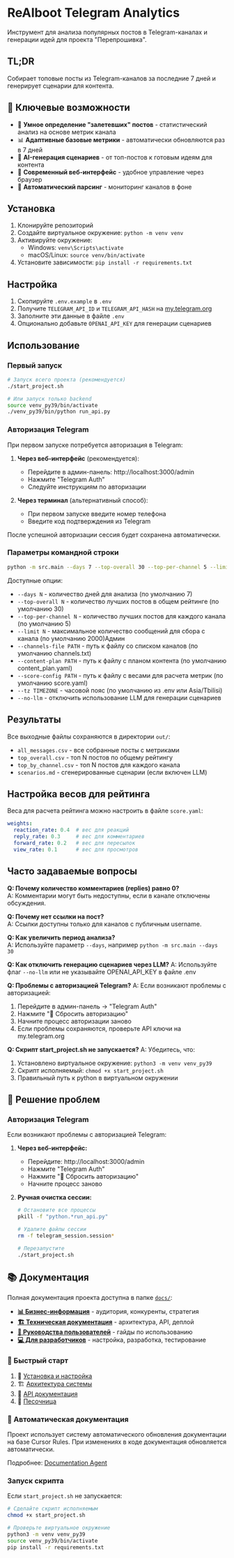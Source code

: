 # ReAIboot Telegram Analytics

Инструмент для анализа популярных постов в Telegram-каналах и генерации идей для проекта "Перепрошивка".

## TL;DR

Собирает топовые посты из Telegram-каналов за последние 7 дней и генерирует сценарии для контента.

## 🎯 Ключевые возможности

- 🦠 **Умное определение "залетевших" постов** - статистический анализ на основе метрик канала
- 📊 **Адаптивные базовые метрики** - автоматически обновляются раз в 7 дней
- 🤖 **AI-генерация сценариев** - от топ-постов к готовым идеям для контента
- 📱 **Современный веб-интерфейс** - удобное управление через браузер
- 🔄 **Автоматический парсинг** - мониторинг каналов в фоне

## Установка

1. Клонируйте репозиторий
2. Создайте виртуальное окружение: `python -m venv venv`
3. Активируйте окружение: 
   - Windows: `venv\Scripts\activate`
   - macOS/Linux: `source venv/bin/activate`
4. Установите зависимости: `pip install -r requirements.txt`

## Настройка

1. Скопируйте `.env.example` в `.env`
2. Получите `TELEGRAM_API_ID` и `TELEGRAM_API_HASH` на [my.telegram.org](https://my.telegram.org)
3. Заполните эти данные в файле `.env`
4. Опционально добавьте `OPENAI_API_KEY` для генерации сценариев

## Использование

### Первый запуск

```bash
# Запуск всего проекта (рекомендуется)
./start_project.sh

# Или запуск только backend
source venv_py39/bin/activate
./venv_py39/bin/python run_api.py
```

### Авторизация Telegram

При первом запуске потребуется авторизация в Telegram:

1. **Через веб-интерфейс** (рекомендуется):
   - Перейдите в админ-панель: http://localhost:3000/admin
   - Нажмите "Telegram Auth"
   - Следуйте инструкциям по авторизации

2. **Через терминал** (альтернативный способ):
   - При первом запуске введите номер телефона
   - Введите код подтверждения из Telegram

После успешной авторизации сессия будет сохранена автоматически.

### Параметры командной строки

```bash
python -m src.main --days 7 --top-overall 30 --top-per-channel 5 --limit 2000
```

Доступные опции:
- `--days N` - количество дней для анализа (по умолчанию 7)
- `--top-overall N` - количество лучших постов в общем рейтинге (по умолчанию 30)
- `--top-per-channel N` - количество лучших постов для каждого канала (по умолчанию 5)
- `--limit N` - максимальное количество сообщений для сбора с канала (по умолчанию 2000)Админ 
- `--channels-file PATH` - путь к файлу со списком каналов (по умолчанию channels.txt)
- `--content-plan PATH` - путь к файлу с планом контента (по умолчанию content_plan.yaml)
- `--score-config PATH` - путь к файлу с весами для расчета метрик (по умолчанию score.yaml)
- `--tz TIMEZONE` - часовой пояс (по умолчанию из .env или Asia/Tbilisi)
- `--no-llm` - отключить использование LLM для генерации сценариев

## Результаты

Все выходные файлы сохраняются в директории `out/`:

- `all_messages.csv` - все собранные посты с метриками
- `top_overall.csv` - топ N постов по общему рейтингу
- `top_by_channel.csv` - топ N постов для каждого канала
- `scenarios.md` - сгенерированные сценарии (если включен LLM)

## Настройка весов для рейтинга

Веса для расчета рейтинга можно настроить в файле `score.yaml`:

```yaml
weights:
  reaction_rate: 0.4  # вес для реакций
  reply_rate: 0.3     # вес для комментариев
  forward_rate: 0.2   # вес для пересылок
  view_rate: 0.1      # вес для просмотров
```

## Часто задаваемые вопросы

**Q: Почему количество комментариев (replies) равно 0?**  
A: Комментарии могут быть недоступны, если в канале отключены обсуждения.

**Q: Почему нет ссылки на пост?**  
A: Ссылки доступны только для каналов с публичным username.

**Q: Как увеличить период анализа?**  
A: Используйте параметр `--days`, например `python -m src.main --days 30`

**Q: Как отключить генерацию сценариев через LLM?**
A: Используйте флаг `--no-llm` или не указывайте OPENAI_API_KEY в файле .env

**Q: Проблемы с авторизацией Telegram?**
A: Если возникают проблемы с авторизацией:
1. Перейдите в админ-панель → "Telegram Auth"
2. Нажмите "🔄 Сбросить авторизацию"
3. Начните процесс авторизации заново
4. Если проблемы сохраняются, проверьте API ключи на my.telegram.org

**Q: Скрипт start_project.sh не запускается?**
A: Убедитесь, что:
1. Установлено виртуальное окружение: `python3 -m venv venv_py39`
2. Скрипт исполняемый: `chmod +x start_project.sh`
3. Правильный путь к python в виртуальном окружении

## 🔧 Решение проблем

### Авторизация Telegram
Если возникают проблемы с авторизацией Telegram:

1. **Через веб-интерфейс:**
   - Перейдите: http://localhost:3000/admin
   - Нажмите "Telegram Auth"
   - Нажмите "🔄 Сбросить авторизацию"
   - Начните процесс заново

2. **Ручная очистка сессии:**
   ```bash
   # Остановите все процессы
   pkill -f "python.*run_api.py"

   # Удалите файлы сессии
   rm -f telegram_session.session*

   # Перезапустите
   ./start_project.sh
   ```

## 📚 Документация

Полная документация проекта доступна в папке [`docs/`](./docs/):

- **[📊 Бизнес-информация](docs/business/)** - аудитория, конкуренты, стратегия
- **[🏗️ Техническая документация](docs/technical/)** - архитектура, API, деплой
- **[👥 Руководства пользователей](docs/user-guides/)** - гайды по использованию
- **[💻 Для разработчиков](docs/development/)** - настройка, разработка, тестирование

### 🚀 Быстрый старт
1. 📖 [Установка и настройка](docs/user-guides/getting-started.md)
2. 🏗️ [Архитектура системы](docs/technical/architecture/overview.md)
3. 🔌 [API документация](docs/technical/api/overview.md)
4. 🧪 [Песочница](docs/technical/api/endpoints/sandbox.md)

### 🤖 Автоматическая документация
Проект использует систему автоматического обновления документации на базе Cursor Rules. При изменениях в коде документация обновляется автоматически.

Подробнее: [Documentation Agent](docs/.cursorrules/documentation_agent.md)

### Запуск скрипта
Если `start_project.sh` не запускается:
```bash
# Сделайте скрипт исполняемым
chmod +x start_project.sh

# Проверьте виртуальное окружение
python3 -m venv venv_py39
source venv_py39/bin/activate
pip install -r requirements.txt
```
